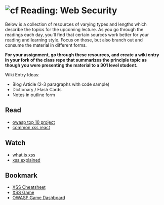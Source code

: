 ![cf](http://i.imgur.com/7v5ASc8.png) Reading: Web Security
===========================================================

Below is a collection of resources of varying types and lengths which describe the topics for the upcoming lecture.  As you go through the readings each day, you'll find that certain sources work better for your reading and learning style. Focus on those, but also branch out and consume the material in different forms.

**For your assignment, go through these resources, and create a wiki entry in your fork of the class repo that summarizes the principle topic as though you were presenting the material to a 301 level student.**

Wiki Entry Ideas:
* Blog Article (2-3 paragraphs with code sample)
* Dictionary / Flash Cards
* Notes in outline form

## Read
* [owasp top 10 project](https://www.owasp.org/index.php/Category:OWASP_Top_Ten_Project)
* [common xss react](https://medium.com/node-security/the-most-common-xss-vulnerability-in-react-js-applications-2bdffbcc1fa0)

## Watch
* [what is xss](https://www.youtube.com/watch?v=M_nIIcKTxGk)
* [xss explained](https://www.youtube.com/watch?v=cbmBDiR6WaY)

## Bookmark
* [XSS Cheatsheet](https://www.owasp.org/index.php/XSS_(Cross_Site_Scripting)_Prevention_Cheat_Sheet)
* [XSS Game](https://xss-game.appspot.com/)
* [OWASP Game Dashboard](https://ctf365.com/dashboard)



